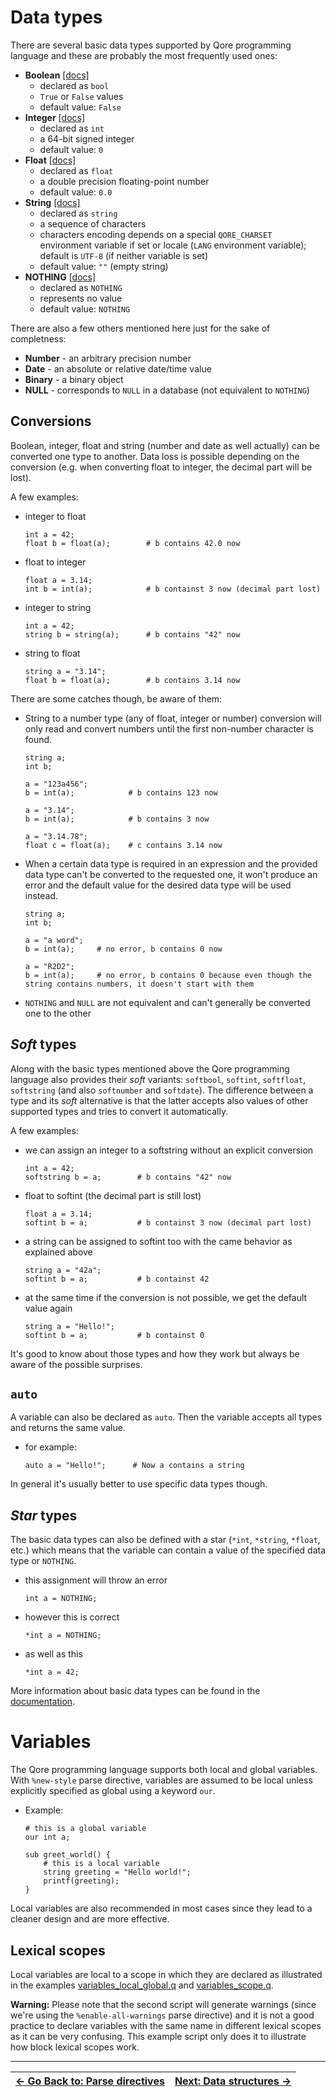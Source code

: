 # Data types

There are several basic data types supported by Qore programming language and these are probably the most frequently
used ones:

- **Boolean** [[docs]](https://docs.qore.org/current/lang/html/basic_data_types.html#boolean)
    - declared as `bool`
    - `True` or `False` values
    - default value: `False`
- **Integer** [[docs]](https://docs.qore.org/current/lang/html/basic_data_types.html#integer)
    - declared as `int`
    - a 64-bit signed integer
    - default value: `0`
- **Float** [[docs]](https://docs.qore.org/current/lang/html/basic_data_types.html#float)
    - declared as `float`
    - a double precision floating-point number
    - default value: `0.0`
- **String** [[docs]](https://docs.qore.org/current/lang/html/basic_data_types.html#string)
    - declared as `string`
    - a sequence of characters
    - characters encoding depends on a special `QORE_CHARSET` environment variable if set or locale (`LANG`
      environment variable); default is `UTF-8` (if neither variable is set)
    - default value: `""` (empty string)
- **NOTHING** [[docs]](https://docs.qore.org/current/lang/html/basic_data_types.html#nothing)
    - declared as `NOTHING`
    - represents no value
    - default value: `NOTHING`

There are also a few others mentioned here just for the sake of completness:
- **Number** - an arbitrary precision number
- **Date** - an absolute or relative date/time value
- **Binary** - a binary object
- **NULL** - corresponds to `NULL` in a database (not equivalent to `NOTHING`)

## Conversions

Boolean, integer, float and string (number and date as well actually) can be converted one type to another. Data loss is
possible depending on the conversion (e.g. when converting float to integer, the decimal part will be lost).

A few examples:

- integer to float
    ```
    int a = 42;
    float b = float(a);        # b contains 42.0 now
    ```

- float to integer
    ```
    float a = 3.14;
    int b = int(a);            # b containst 3 now (decimal part lost)
    ```

- integer to string
    ```
    int a = 42;
    string b = string(a);      # b contains "42" now
    ```

- string to float
    ```
    string a = "3.14";
    float b = float(a);        # b contains 3.14 now
    ```

There are some catches though, be aware of them:

- String to a number type (any of float, integer or number) conversion will only read and convert numbers until
  the first non-number character is found.
    ```
    string a;
    int b;

    a = "123a456";
    b = int(a);            # b contains 123 now

    a = "3.14";
    b = int(a);            # b contains 3 now

    a = "3.14.78";
    float c = float(a);    # c contains 3.14 now
    ```

- When a certain data type is required in an expression and the provided data type can't be converted to the requested
  one, it won't produce an error and the default value for the desired data type will be used instead.
    ```
    string a;
    int b;

    a = "a word";
    b = int(a);     # no error, b contains 0 now

    a = "R2D2";
    b = int(a);     # no error, b contains 0 because even though the string contains numbers, it doesn't start with them
    ```

- `NOTHING` and `NULL` are not equivalent and can't generally be converted one to the other

## *Soft* types

Along with the basic types mentioned above the Qore programming language also provides their *soft* variants:
`softbool`, `softint`, `softfloat`, `softstring` (and also  `softnumber` and `softdate`). The difference between a type
and its *soft* alternative is that the latter accepts also values of other supported types and tries to convert it
automatically.

A few examples:

- we can assign an integer to a softstring without an explicit conversion
    ```
    int a = 42;
    softstring b = a;        # b contains "42" now
    ```

- float to softint (the decimal part is still lost)
    ```
    float a = 3.14;
    softint b = a;           # b containst 3 now (decimal part lost)
    ```

- a string can be assigned to softint too with the came behavior as explained above
    ```
    string a = "42a";
    softint b = a;           # b containst 42
    ```

- at the same time if the conversion is not possible, we get the default value again
    ```
    string a = "Hello!";
    softint b = a;           # b containst 0
    ```

It's good to know about those types and how they work but always be aware of the possible surprises.

## `auto`

A variable can also be declared as `auto`. Then the variable accepts all types and returns the same value.

- for example:
    ```
    auto a = "Hello!";      # Now a contains a string
    ```

In general it's usually better to use specific data types though.


## *Star* types

The basic data types can also be defined with a star (`*int`, `*string`, `*float`, etc.) which means that the variable
can contain a value of the specified data type or `NOTHING`.

- this assignment will throw an error
    ```
    int a = NOTHING;
    ```

- however this is correct
    ```
    *int a = NOTHING;
    ```

- as well as this
    ```
    *int a = 42;
    ```

More information about basic data types can be found in
the [documentation](https://docs.qore.org/current/lang/html/basic_data_types.html).

# Variables

The Qore programming language supports both local and global variables. With `%new-style` parse directive, variables are
assumed to be local unless explicitly specified as global using a keyword `our`.

- Example:
    ```
    # this is a global variable
    our int a;

    sub greet_world() {
        # this is a local variable
        string greeting = "Hello world!";
        printf(greeting);
    }

    ```

Local variables are also recommended in most cases since they lead to a cleaner design and are more effective.

## Lexical scopes

Local variables are local to a scope in which they are declared as illustrated in the examples
[variables_local_global.q](variables_local_global.q) and [variables_scope.q](variables_scope.q).

**Warning:** Please note that the second script will generate warnings (since we're using the `%enable-all-warnings`
parse directive) and it is not a good practice to declare variables with the same name in different lexical scopes as it
can be very confusing. This example script only does it to illustrate how block lexical scopes work.

---

| [&larr; Go Back to: Parse directives](../01_parse_directives/) | [Next: Data structures &rarr;](../03_data_structures) |
| --- | --- |

